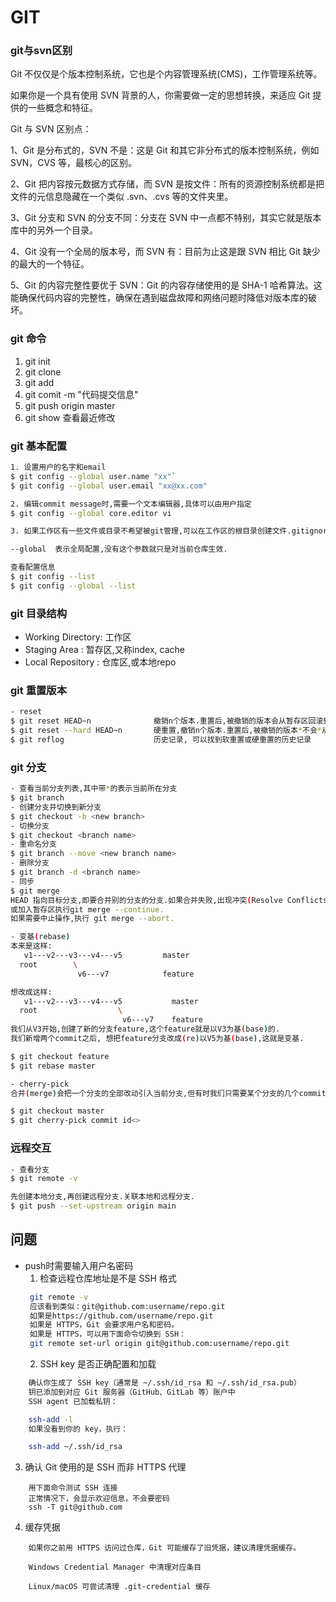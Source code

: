 # GIT


### git与svn区别
Git 不仅仅是个版本控制系统，它也是个内容管理系统(CMS)，工作管理系统等。

如果你是一个具有使用 SVN 背景的人，你需要做一定的思想转换，来适应 Git 提供的一些概念和特征。

Git 与 SVN 区别点：

1、Git 是分布式的，SVN 不是：这是 Git 和其它非分布式的版本控制系统，例如 SVN，CVS 等，最核心的区别。

2、Git 把内容按元数据方式存储，而 SVN 是按文件：所有的资源控制系统都是把文件的元信息隐藏在一个类似 .svn、.cvs 等的文件夹里。

3、Git 分支和 SVN 的分支不同：分支在 SVN 中一点都不特别，其实它就是版本库中的另外一个目录。

4、Git 没有一个全局的版本号，而 SVN 有：目前为止这是跟 SVN 相比 Git 缺少的最大的一个特征。

5、Git 的内容完整性要优于 SVN：Git 的内容存储使用的是 SHA-1 哈希算法。这能确保代码内容的完整性，确保在遇到磁盘故障和网络问题时降低对版本库的破坏。

### git 命令
1. git init
2. git clone <url>
3. git add <filename>
4. git comit -m "代码提交信息"
5. git push origin master
6. git show     查看最近修改

### git 基本配置
```bash
1. 设置用户的名字和email
$ git config --global user.name "xx"`
$ git config --global user.email "xx@xx.com"

2. 编辑commit message时,需要一个文本编辑器,具体可以由用户指定
$ git config --global core.editor vi

3. 如果工作区有一些文件或目录不希望被git管理,可以在工作区的根目录创建文件.gitignore 并写上它们的路径

--global  表示全局配置,没有这个参数就只是对当前仓库生效.

查看配置信息
$ git config --list
$ git config --global --list
```
### git 目录结构
- Working Directory: 工作区
- Staging Area     : 暂存区,又称index, cache
- Local Repository : 仓库区,或本地repo

### git  重置版本
``` bash
- reset
$ git reset HEAD~n              撤销n个版本.重置后,被撤销的版本会从暂存区回滚到工作区
$ git reset --hard HEAD~n       硬重置,撤销n个版本.重置后,被撤销的版本*不会*从暂存区回滚到工作区
$ git reflog                    历史记录, 可以找到软重置或硬重置的历史记录
```
### git 分支
```bash
- 查看当前分支列表,其中带*的表示当前所在分支
$ git branch
- 创建分支并切换到新分支
$ git checkout -b <new branch>
- 切换分支
$ git checkout <branch name>
- 重命名分支
$ git branch --move <new branch name>
- 删除分支
$ git branch -d <branch name>
- 同步
$ git merge
HEAD 指向目标分支,即要合并别的分支的分支.如果合并失败,出现冲突(Resolve Conflicts),可以在master上手动修改文件,再在master上提交
或加入暂存区执行git merge --continue.
如果需要中止操作,执行 git merge --abort.

- 变基(rebase)
本来是这样:
   v1---v2---v3---v4---v5         master
  root        \
               v6---v7            feature

想改成这样:
   v1---v2---v3---v4---v5           master
  root                  \
                         v6---v7    feature
我们从V3开始,创建了新的分支feature,这个feature就是以V3为基(base)的.
我们新增两个commit之后, 想把feature分支改成(re)以V5为基(base),这就是变基.

$ git checkout feature
$ git rebase master

- cherry-pick
合并(merge)会把一个分支的全部改动引入当前分支,但有时我们只需要某个分支的几个commit,此时我们需要这样的操作:将对方commit抓过来,并接在当前分支上.这种从其他分支挑选commit,抓取并接入当前分支的操作,就叫做cherry-pick.

$ git checkout master
$ git cherry-pick commit id<>
```
### 远程交互
```bash
- 查看分支
$ git remote -v

先创建本地分支,再创建远程分支.关联本地和远程分支.
$ git push --set-upstream origin main
```

## 问题
- push时需要输入用户名密码
   1. 检查远程仓库地址是不是 SSH 格式
   ```bash
    git remote -v
    应该看到类似：git@github.com:username/repo.git
    如果是https://github.com/username/repo.git
    如果是 HTTPS，Git 会要求用户名和密码。
    如果是 HTTPS，可以用下面命令切换到 SSH：
    git remote set-url origin git@github.com:username/repo.git
   ```
   2. SSH key 是否正确配置和加载
```bash
	确认你生成了 SSH key（通常是 ~/.ssh/id_rsa 和 ~/.ssh/id_rsa.pub）
	钥已添加到对应 Git 服务器（GitHub、GitLab 等）账户中
	SSH agent 已加载私钥：

	ssh-add -l
	如果没看到你的 key，执行：

	ssh-add ~/.ssh/id_rsa
```
   3. 确认 Git 使用的是 SSH 而非 HTTPS 代理
```
	用下面命令测试 SSH 连接
	正常情况下，会显示欢迎信息，不会要密码
	ssh -T git@github.com
```
   4. 缓存凭据
```
	如果你之前用 HTTPS 访问过仓库，Git 可能缓存了旧凭据，建议清理凭据缓存。

	Windows Credential Manager 中清理对应条目

	Linux/macOS 可尝试清理 .git-credential 缓存
```